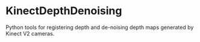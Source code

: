 # KinectDepthDenoising

Python tools for registering depth and de-noising depth maps generated by Kinect V2 cameras.
